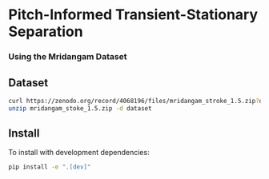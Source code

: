 # Pitch-Informed Transient-Stationary Separation
### Using the Mridangam Dataset

## Dataset
```bash
curl https://zenodo.org/record/4068196/files/mridangam_stroke_1.5.zip?download=1 --output mridangam_stroke_1.5.zip
unzip mridangam_stoke_1.5.zip -d dataset
```


## Install

To install with development dependencies:

```bash
pip install -e ".[dev]"
```
